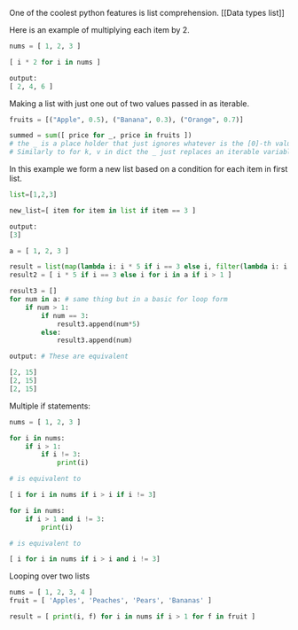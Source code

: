 One of the coolest python features is list comprehension.
[[Data types list]]

Here is an example of multiplying each item by 2.
```python
nums = [ 1, 2, 3 ]

[ i * 2 for i in nums ]

output:
[ 2, 4, 6 ]
```

Making a list with just one out of two values passed in as iterable.
```python
fruits = [("Apple", 0.5), ("Banana", 0.3), ("Orange", 0.7)]

summed = sum([ price for _, price in fruits ])
# the _ is a place holder that just ignores whatever is the [0]-th value and assigns value at [1] as price.
# Similarly to for k, v in dict the _ just replaces an iterable variable if you don't need it, like in our case summing the prices ergo we don't need names.
```

In this example we form a new list based on a condition for each item in first list.
```python
list=[1,2,3]

new_list=[ item for item in list if item == 3 ]

output:
[3]
```

```python
a = [ 1, 2, 3 ]

result = list(map(lambda i: i * 5 if i == 3 else i, filter(lambda i: i > 1, a)))
result2 = [ i * 5 if i == 3 else i for i in a if i > 1 ]

result3 = []
for num in a: # same thing but in a basic for loop form
    if num > 1:
        if num == 3:
            result3.append(num*5)
        else:
            result3.append(num)

output: # These are equivalent

[2, 15]
[2, 15]
[2, 15]
```
Multiple if statements:
```python
nums = [ 1, 2, 3 ]

for i in nums:
    if i > 1:
        if i != 3:
            print(i)

# is equivalent to

[ i for i in nums if i > i if i != 3]

for i in nums:
    if i > 1 and i != 3:
        print(i)

# is equivalent to

[ i for i in nums if i > i and i != 3]
```
Looping over two lists
```python
nums = [ 1, 2, 3, 4 ]
fruit = [ 'Apples', 'Peaches', 'Pears', 'Bananas' ]

result = [ print(i, f) for i in nums if i > 1 for f in fruit ]
```
